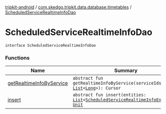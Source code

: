 [tripkit-android](../../index.md) / [com.skedgo.tripkit.data.database.timetables](../index.md) / [ScheduledServiceRealtimeInfoDao](./index.md)

# ScheduledServiceRealtimeInfoDao

`interface ScheduledServiceRealtimeInfoDao`

### Functions

| Name | Summary |
|---|---|
| [getRealtimeInfoByService](get-realtime-info-by-service.md) | `abstract fun getRealtimeInfoByService(serviceIds: `[`List`](https://kotlinlang.org/api/latest/jvm/stdlib/kotlin.collections/-list/index.html)`<`[`Long`](https://kotlinlang.org/api/latest/jvm/stdlib/kotlin/-long/index.html)`>): Cursor` |
| [insert](insert.md) | `abstract fun insert(entities: `[`List`](https://kotlinlang.org/api/latest/jvm/stdlib/kotlin.collections/-list/index.html)`<`[`ScheduledServiceRealtimeInfoEntity`](../-scheduled-service-realtime-info-entity/index.md)`>): `[`Unit`](https://kotlinlang.org/api/latest/jvm/stdlib/kotlin/-unit/index.html) |
